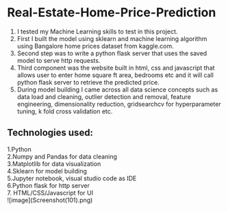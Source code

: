 # Real-Estate-Home-Price-Prediction
<ol>
  <li>I tested my Machine Learning skills to test in this project.</li>
  <li>First I built the model using sklearn and machine learning algorithm using Bangalore home prices dataset from kaggle.com.</li>
  <li>Second step was to write a python flask server that uses the saved model to serve http requests.</li>
  <li>Third component was the website built in html, css and javascript that allows user to enter home square ft area, bedrooms etc and it will call python flask server to retrieve the predicted price.</li>
  <li>During model building I came across all data science concepts such as data load and cleaning, outlier detection and removal, feature engineering, dimensionality reduction, gridsearchcv for hyperparameter tuning, k fold cross validation etc.</li>
</ol> 
<h2>Technologies used:</h2>
1.Python <br>
2.Numpy and Pandas for data cleaning <br>
3.Matplotlib for data visualization <br>
4.Sklearn for model building <br>
5.Jupyter notebook, visual studio code as IDE <br>
6.Python flask for http server <br>
7. HTML/CSS/Javascript for UI <br>
![image](Screenshot(101).png)

